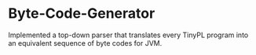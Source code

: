 # Byte-Code-Generator
Implemented a top-down parser that translates every TinyPL program into an equivalent sequence of byte codes for JVM.
